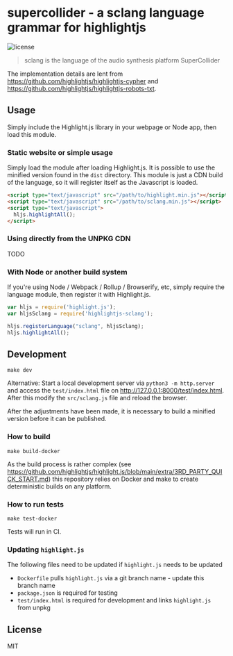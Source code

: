 # supercollider - a  sclang language grammar for highlightjs

![license](https://badgen.net/badge/license/MIT/blue)

> sclang is the language of the audio synthesis platform SuperCollider

The implementation details are lent from <https://github.com/highlightjs/highlightjs-cypher> and <https://github.com/highlightjs/highlightjs-robots-txt>.

## Usage

Simply include the Highlight.js library in your webpage or Node app, then load this module.

### Static website or simple usage

Simply load the module after loading Highlight.js.
It is possible to use the minified version found in the `dist` directory.  This module is just a CDN build of the language, so it will register itself as the Javascript is loaded.

```html
<script type="text/javascript" src="/path/to/highlight.min.js"></script>
<script type="text/javascript" src="/path/to/sclang.min.js"></script>
<script type="text/javascript">
  hljs.highlightAll();
</script>
```

### Using directly from the UNPKG CDN

TODO

### With Node or another build system

If you're using Node / Webpack / Rollup / Browserify, etc, simply require the language module, then register it with Highlight.js.

```javascript
var hljs = require('highlight.js');
var hljsSclang = require('highlightjs-sclang');

hljs.registerLanguage("sclang", hljsSclang);
hljs.highlightAll();
```

## Development

`make dev`

Alternative: Start a local development server via `python3 -m http.server` and access the `test/index.html` file on <http://127.0.0.1:8000/test/index.html>.
After this modify the `src/sclang.js` file and reload the browser.

After the adjustments have been made, it is necessary to build a minified version before it can be published.

### How to build

`make build-docker`

As the build process is rather complex (see <https://github.com/highlightjs/highlight.js/blob/main/extra/3RD_PARTY_QUICK_START.md>) this repository relies on Docker and make to create deterministic builds on any platform.

### How to run tests

`make test-docker`

Tests will run in CI.

### Updating `highlight.js`

The following files need to be updated if `highlight.js` needs to be updated

* `Dockerfile` pulls `highlight.js` via a git branch name - update this branch name
* `package.json` is required for testing
* `test/index.html` is required for development and links `highlight.js` from unpkg

## License

MIT
